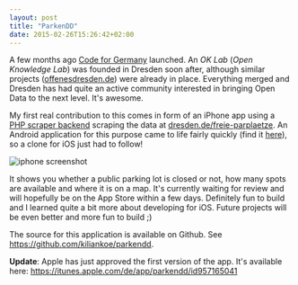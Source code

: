 ```yaml
---
layout: post
title: "ParkenDD"
date: 2015-02-26T15:26:42+02:00
---
```


A few months ago [Code for Germany](http://codefor.de) launched. An *OK Lab* (*Open Knowledge Lab*) was founded in Dresden soon after, although similar projects ([offenesdresden.de](http://offenesdresden.de)) were already in place. Everything merged and Dresden has had quite an active community interested in bringing Open Data to the next level. It's awesome.

My first real contribution to this comes in form of an iPhone app using a [PHP scraper backend](https://github.com/RobTranquillo/parkplaetzeDD) scraping the data at [dresden.de/freie-parplaetze](http://www.dresden.de/freie-parkplaetze/). An Android application for this purpose came to life fairly quickly (find it [here](http://jkliemann.de/parkendd/)), so a clone for iOS just had to follow!

![iphone screenshot](https://i.imgur.com/hoOODtZ.png)

It shows you whether a public parking lot is closed or not, how many spots are available and where it is on a map.
It's currently waiting for review and will hopefully be on the App Store within a few days. Definitely fun to build and I learned quite a bit more about developing for iOS. Future projects will be even better and more fun to build ;)

The source for this application is available on Github. See https://github.com/kiliankoe/parkendd.

**Update**: Apple has just approved the first version of the app. It's available here: https://itunes.apple.com/de/app/parkendd/id957165041
